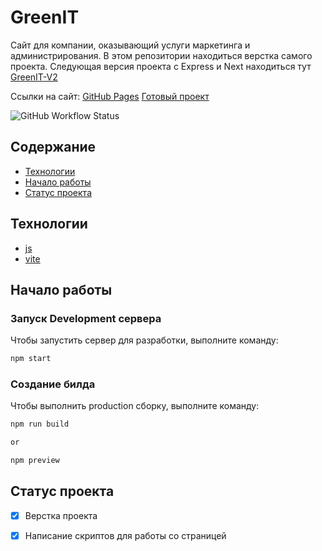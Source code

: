 # GreenIT

Сайт для компании, оказывающий услуги маркетинга и администрирования. В этом репозитории находиться верстка самого проекта.
Следующая версия проекта с Express и Next находиться тут [GreenIT-V2](https://github.com/TheZnat/GreenIT-V2)

Ссылки на сайт:
[GitHub Pages](https://theznat.github.io/GreenIT/)
[Готовый проект](https://spb-git.ru)

![GitHub Workflow Status](https://img.shields.io/github/actions/workflow/status/platane/platane/main.yml?label=action&style=flat-square)

## Содержание

- [Технологии](#технологии)
- [Начало работы](#начало-работы)
- [Статус проекта](#статус-проекта)

## Технологии

- [js](https://262.ecma-international.org/)
- [vite](https://vite-docs-ru.vercel.app/)

## Начало работы

### Запуск Development сервера

Чтобы запустить сервер для разработки, выполните команду:

```sh
npm start
```

### Создание билда

Чтобы выполнить production сборку, выполните команду:

```sh
npm run build

or

npm preview
```

## Статус проекта

- [x] Верстка проекта
- [x] Написание скриптов для работы со страницей

